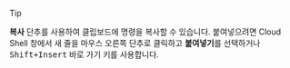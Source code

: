 > [!TIP]
> **복사** 단추를 사용하여 클립보드에 명령을 복사할 수 있습니다. 붙여넣으려면 Cloud Shell 창에서 새 줄을 마우스 오른쪽 단추로 클릭하고 **붙여넣기**를 선택하거나 <kbd>Shift+Insert</kbd> 바로 가기 키를 사용합니다.

